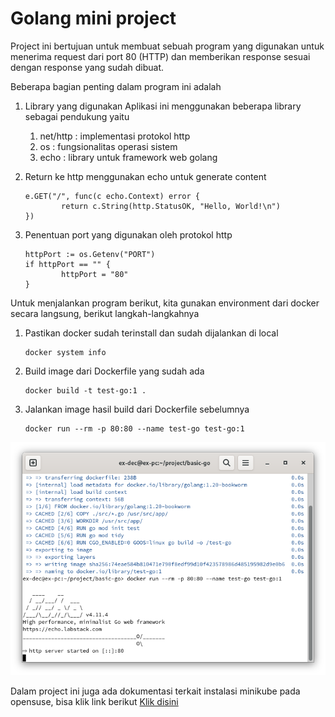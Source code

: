 # Golang mini project

Project ini bertujuan untuk membuat sebuah program yang digunakan untuk menerima request dari port 80 (HTTP) dan memberikan response sesuai dengan response yang sudah dibuat.

Beberapa bagian penting dalam program ini adalah

1.  Library yang digunakan
    Aplikasi ini menggunakan beberapa library sebagai pendukung yaitu

    1. net/http : implementasi protokol http
    2. os : fungsionalitas operasi sistem
    3. echo : library untuk framework web golang

2.  Return ke http menggunakan echo untuk generate content

        e.GET("/", func(c echo.Context) error {
                return c.String(http.StatusOK, "Hello, World!\n")
        })

3.  Penentuan port yang digunakan oleh protokol http

        httpPort := os.Getenv("PORT")
        if httpPort == "" {
                httpPort = "80"
        }

Untuk menjalankan program berikut, kita gunakan environment dari docker secara langsung, berikut langkah-langkahnya

1.  Pastikan docker sudah terinstall dan sudah dijalankan di local

        docker system info

2.  Build image dari Dockerfile yang sudah ada

        docker build -t test-go:1 .

3.  Jalankan image hasil build dari Dockerfile sebelumnya

        docker run --rm -p 80:80 --name test-go test-go:1

![Setup project](./docs/asset/setup%20project%20golang.png)

Dalam project ini juga ada dokumentasi terkait instalasi minikube pada opensuse, bisa klik link berikut [Klik disini](./docs/readme.md)
